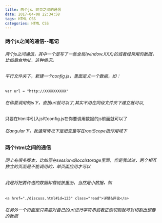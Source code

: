 ```yaml
---
title: 两个js、网页之间的通信
date: 2017-04-08 22:34:58
tags: HTML CSS
categories: HTML CSS
---
```



### 两个js之间的通信--笔记

###### 两个js之间通信，其中一个是写了一些全局(window.XXX)的或者经常用的数据，比如后台地址，这种情况。

###### 平行文件夹下，新建一个config.js，里面定义一个数据，如：
	var url = "http://XXXXXXXXXX"
###### 在你要调用的js下，直接url就可以了,其实不用在同级文件夹下建立就可以,
只要在html中引入js时config.js在你要调用数据的js前面就可以了

###### 在angular下，我通常情况下是把变量写在rootScope根作用域下

### 两个html之间的通信

###### 网上有很多版本，比如写在session或localstorage里面，但是我试过，两个相互独立的页面是不能调用的，单页面应用才可以

###### 我是将把要传送的数据卸载链接里面，当然是小数据，如
	<a href="./discuss.html#id=123" class="read">详情&评论</a>

###### 在另外一个页面里只需要对自己的url进行字符串或者正则切割就可以切割出想要的数据